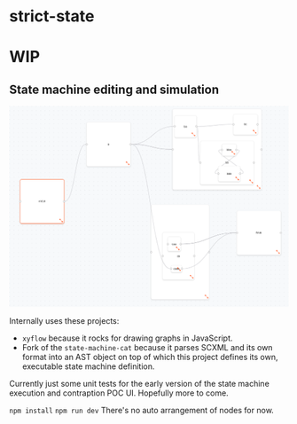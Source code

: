 # strict-state
# WIP

## State machine editing and simulation
![alt text](https://github.com/LemiBijafra/strict-state/blob/main/screenshot.png?raw=true)

Internally uses these projects:
- `xyflow` because it rocks for drawing graphs in JavaScript.
- Fork of the `state-machine-cat` because it parses SCXML and its own format into an AST object on top of which this project defines its own, executable state machine definition.

Currently just some unit tests for the early version of the state machine execution and contraption POC UI.
Hopefully more to come.

`npm install`
`npm run dev`
There's no auto arrangement of nodes for now.
